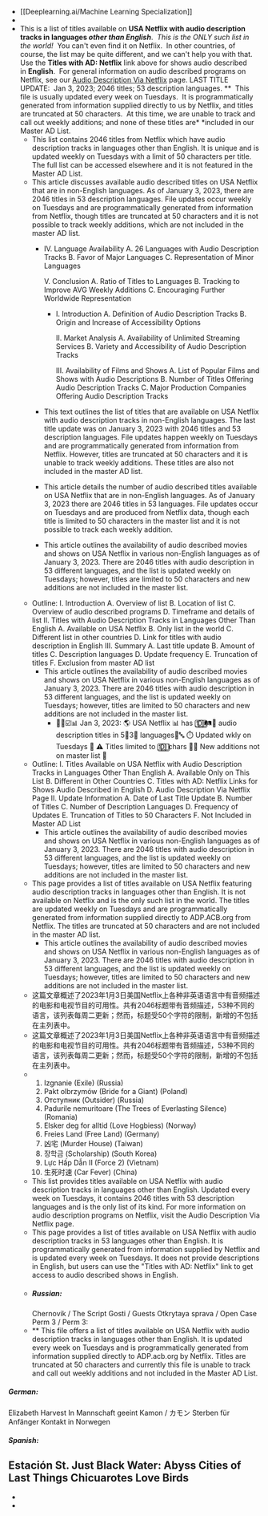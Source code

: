 - [[Deeplearning.ai/Machine Learning Specialization]]
-
- This is a list of titles available on **USA Netflix with audio description tracks in languages *other than English***.  *This is the ONLY such list in the world!*  You can't even find it on Netflix.  In other countries, of course, the list may be quite different, and we can't help you with that.  Use the **Titles with AD: Netflix** link above for shows audio described in **English**.  For general information on audio described programs on Netflix, see our [Audio Description Via Netflix](https://adp.acb.org/netflix.html) page.
  LAST TITLE UPDATE:  Jan 3, 2023; 2046 titles; 53 description languages. **  This file is usually updated every week on Tuesdays.  It is programmatically generated from information supplied directly to us by Netflix, and titles are truncated at 50 characters.  At this time, we are unable to track and call out weekly additions; and none of these titles are* *included in our Master AD List.
	- This list contains 2046 titles from Netflix which have audio description tracks in languages other than English. It is unique and is updated weekly on Tuesdays with a limit of 50 characters per title. The full list can be accessed elsewhere and it is not featured in the Master AD List.
	- This article discusses available audio described titles on USA Netflix that are in non-English languages. As of January 3, 2023, there are 2046 titles in 53 description languages. File updates occur weekly on Tuesdays and are programmatically generated from information from Netflix, though titles are truncated at 50 characters and it is not possible to track weekly additions, which are not included in the master AD list.
		- IV. Language Availability 
		  A. 26 Languages with Audio Description Tracks 
		  B. Favor of Major Languages 
		  C. Representation of Minor Languages 
		  
		  V. Conclusion 
		  A. Ratio of Titles to Languages 
		  B. Tracking to Improve AVG Weekly Additions 
		  C. Encouraging Further Worldwide Representation
			- I. Introduction 
			  A. Definition of Audio Description Tracks 
			  B. Origin and Increase of Accessibility Options 
			  
			  II. Market Analysis 
			  A. Availability of Unlimited Streaming Services 
			  B. Variety and Accessibility of Audio Description Tracks 
			  
			  III. Availability of Films and Shows 
			  A. List of Popular Films and Shows with Audio Descriptions 
			  B. Number of Titles Offering Audio Description Tracks 
			  C. Major Production Companies Offering Audio Description Tracks
		- This text outlines the list of titles that are available on USA Netflix with audio description tracks in non-English languages. The last title update was on January 3, 2023 with 2046 titles and 53 description languages. File updates happen weekly on Tuesdays and are programmatically generated from information from Netflix. However, titles are truncated at 50 characters and it is unable to track weekly additions. These titles are also not included in the master AD list.
		- This article details the number of audio described titles available on USA Netflix that are in non-English languages. As of January 3, 2023 there are 2046 titles in 53 languages. File updates occur on Tuesdays and are produced from Netflix data, though each title is limited to 50 characters in the master list and it is not possible to track each weekly addition.
		- This article outlines the availability of audio described movies and shows on USA Netflix in various non-English languages as of January 3, 2023. There are 2046 titles with audio description in 53 different languages, and the list is updated weekly on Tuesdays; however, titles are limited to 50 characters and new additions are not included in the master list.
	- Outline:
	  I. Introduction 
	      A. Overview of list 
	      B. Location of list 
	      C. Overview of audio described programs 
	      D. Timeframe and details of list 
	  II. Titles with Audio Description Tracks in Languages Other Than English 
	      A. Available on USA Netflix 
	      B. Only list in the world 
	      C. Different list in other countries 
	      D. Link for titles with audio description in English 
	  III. Summary 
	      A. Last title update 
	      B. Amount of titles 
	      C. Description languages 
	      D. Update frequency 
	      E. Truncation of titles 
	      F. Exclusion from master AD list
		- This article outlines the availability of audio described movies and shows on USA Netflix in various non-English languages as of January 3, 2023. There are 2046 titles with audio description in 53 different languages, and the list is updated weekly on Tuesdays; however, titles are limited to 50 characters and new additions are not included in the master list.
			- 👤🎥☑️📊 Jan 3, 2023: 🌎 USA Netflix 📊 has 🔟⃣🛤📝 audio description titles in 5⃣3⃣ languages🗣🔤  ⏱️ Updated wkly on Tuesdays 📆 ⚠️ Titles limited to 🔟⃣ chars 🙅‍♀️ New additions not on master list 📝
	- Outline: 
	  I. Titles Available on USA Netflix with Audio Description Tracks in Languages Other Than English
	  A. Available Only on This List 
	  B. Different in Other Countries 
	  C. Titles with AD: Netflix Links for Shows Audio Described in English
	  D. Audio Description Via Netflix Page 
	  II. Update Information 
	  A. Date of Last Title Update 
	  B. Number of Titles 
	  C. Number of Description Languages 
	  D. Frequency of Updates 
	  E. Truncation of Titles to 50 Characters 
	  F. Not Included in Master AD List
		- This article outlines the availability of audio described movies and shows on USA Netflix in various non-English languages as of January 3, 2023. There are 2046 titles with audio description in 53 different languages, and the list is updated weekly on Tuesdays; however, titles are limited to 50 characters and new additions are not included in the master list.
	- This page provides a list of titles available on USA Netflix featuring audio description tracks in languages other than English. It is not available on Netflix and is the only such list in the world. The titles are updated weekly on Tuesdays and are programmatically generated from information supplied directly to ADP.ACB.org from Netflix. The titles are truncated at 50 characters and are not included in the master AD list.
		- This article outlines the availability of audio described movies and shows on USA Netflix in various non-English languages as of January 3, 2023. There are 2046 titles with audio description in 53 different languages, and the list is updated weekly on Tuesdays; however, titles are limited to 50 characters and new additions are not included in the master list.
	- 这篇文章概述了2023年1月3日美国Netflix上各种非英语语言中有音频描述的电影和电视节目的可用性。共有2046标题带有音频描述，53种不同的语言，该列表每周二更新；然而，标题受50个字符的限制，新增的不包括在主列表中。
	- 这篇文章概述了2023年1月3日美国Netflix上各种非英语语言中有音频描述的电影和电视节目的可用性。共有2046标题带有音频描述，53种不同的语言，该列表每周二更新；然而，标题受50个字符的限制，新增的不包括在主列表中。
	- 1. Izgnanie (Exile) (Russia)
	  2. Pakt olbrzymów (Bride for a Giant) (Poland)
	  3. Отступник (Outsider) (Russia)
	  4. Padurile nemuritoare (The Trees of Everlasting Silence) (Romania)
	  5. Elsker deg for alltid (Love Hogbiess) (Norway)
	  6. Freies Land (Free Land) (Germany)
	  7. 凶宅 (Murder House) (Taiwan)
	  8. 장학금 (Scholarship) (South Korea)
	  9. Lực Hấp Dẫn II (Force 2) (Vietnam)
	  10. 生死时速 (Car Fever) (China)
	- This list provides titles available on USA Netflix with audio description tracks in languages other than English. Updated every week on Tuesdays, it contains 2046 titles with 53 description languages and is the only list of its kind. For more information on audio description programs on Netflix, visit the Audio Description Via Netflix page.
	- This page provides a list of titles available on USA Netflix with audio description tracks in 53 languages other than English. It is programmatically generated from information supplied by Netflix and is updated every week on Tuesdays. It does not provide descriptions in English, but users can use the "Titles with AD: Netflix" link to get access to audio described shows in English.
	- ##### Russian:
	  Chernovik / The Script
	  Gosti / Guests
	  Otkrytaya sprava / Open Case
	  Perm 3 / Perm 3:
	- **
	  This file offers a list of titles available on USA Netflix with audio description tracks in languages other than English. It is updated every week on Tuesdays and is programmatically generated from information supplied directly to ADP.acb.org by Netflix. Titles are truncated at 50 characters and currently this file is unable to track and call out weekly additions and not included in the Master AD List.
##### German:
 Elizabeth Harvest
 In Mannschaft geeint
 Kamon / カモン
 Sterben für Anfänger
 Kontakt in Norwegen
##### Spanish:
 Estación St. Just
 Black Water: Abyss
 Cities of Last Things
 Chicuarotes
 Love Birds
-
-
-